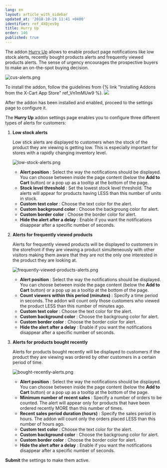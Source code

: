 ```yaml
---
lang: en
layout: article_with_sidebar
updated_at: '2018-10-19 11:41 +0400'
identifier: ref_4XQjes9g
title: Hurry Up
order: 146
published: true
---
```

The addon [Hurry Up](https://market.x-cart.com/addons/hurry-up.html "Hurry Up!") allows to enable product page notifications like low stock alerts, recently bought products alerts and frequently viewed products alerts. The sense of urgency encourages the prospective buyers to make an on-the-spot buying decision.

![cus-alerts.png]({{site.baseurl}}/attachments/ref_4XQjes9g/cus-alerts.png)

To install the addon, follow the guidelines from {% link "Installing Addons from the X-Cart App Store" ref_Vn1mMUw9 %}.
![]({{site.baseurl}}/)

After the addon has been installed and enabled, proceed to the settings page to configure it.

The **Hurry Up** addon settings page enables you to configure three different types of alerts for customers:

1. **Low stock alerts**

   Low stick alerts are displayed to customers when the stock of the product they are viewing is getting low. This is especially important for stores with a rapidly changing inventory level.
   
   ![low-stock-alerts.png]({{site.baseurl}}/attachments/ref_4XQjes9g/low-stock-alerts.png)
   
   * **Alert position** : Select the way the notifications should be displayed. You can choose between inside the page content (below the **Add to Cart** button) or a pop up as a tooltip at the bottom of the page.
   * **Stock level threshold** : Set the lowest stock level threshold. The alerts will appear for products having LESS than this number of units in stock.
   * **Custom text color** : Choose the text color for the alert.
   * **Custom background color** : Choose the backgroung color for alert.
   * **Custom border color** : Choose the border color for alert.
   * **Hide the alert after a delay** : Enable if you want the notifications disappear after a specific number of seconds.
   
2. **Alerts for frequently viewed products**
   
   Alerts for frequently viewed products will be displayed to customers in the storefront if they are viewing a product simulteneously with other visitors making them aware that they are not the only one interested in the product they are looking at.
   
   ![frequently-viewed-products-alerts.png]({{site.baseurl}}/attachments/ref_4XQjes9g/frequently-viewed-products-alerts.png)
   
   * **Alert position** : Select the way the notifications should be displayed. You can choose between inside the page content (below the **Add to Cart** button) or a pop up as a tooltip at the bottom of the page.
   * **Count viewers within this period (minutes)** : Specify a time period in seconds. The addon will count only those customers who viewed the product LESS than this number of minutes ago.
   * **Custom text color** : Choose the text color for the alert.
   * **Custom background color** : Choose the backgroung color for alert.
   * **Custom border color** : Choose the border color for alert.
   * **Hide the alert after a delay** : Enable if you want the notifications disappear after a specific number of seconds.

3. **Alerts for products bought recently**
   
   Alerts for products bought recently will be displayed to customers if the product they are viewing was ordered by other customers in a certain period of time.
   
   ![bought-recently-alerts.png]({{site.baseurl}}/attachments/ref_4XQjes9g/bought-recently-alerts.png)
   
   * **Alert position** : Select the way the notifications should be displayed. You can choose between inside the page content (below the **Add to Cart** button) or a pop up as a tooltip at the bottom of the page.
   * **Minimum number of recent sales** : Specify a number of orders to be counted. The alert will appear only for products that have been ordered recently MORE than this number of times.
   * **Recent sales period duration (hours)** : Specify the sales period in hours. The addon will count only the orders placed LESS than this number of hours ago.
   * **Custom text color** : Choose the text color for the alert.
   * **Custom background color** : Choose the backgroung color for alert.
   * **Custom border color** : Choose the border color for alert.
   * **Hide the alert after a delay** : Enable if you want the notifications disappear after a specific number of seconds.
   
**Submit** the settings to make them active.
